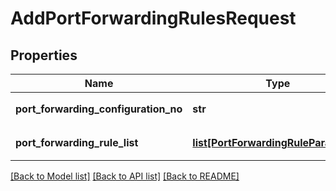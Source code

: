 # AddPortForwardingRulesRequest

## Properties
Name | Type | Description | Notes
------------ | ------------- | ------------- | -------------
**port_forwarding_configuration_no** | **str** | 포트포워딩설정번호 | 
**port_forwarding_rule_list** | [**list[PortForwardingRuleParameter]**](PortForwardingRuleParameter.md) | 포트포워딩RULE리스트 | 

[[Back to Model list]](../README.md#documentation-for-models) [[Back to API list]](../README.md#documentation-for-api-endpoints) [[Back to README]](../README.md)


